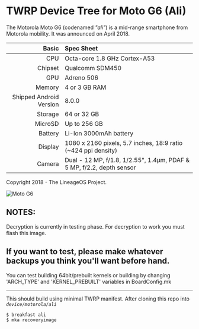 TWRP Device Tree for Moto G6 (Ali)
===========================================

The Motorola Moto G6 (codenamed _"ali"_) is a mid-range smartphone from Motorola mobility.
It was announced on April 2018.

Basic   | Spec Sheet
-------:|:-------------------------
CPU     | Octa-core 1.8 GHz Cortex-A53
Chipset | Qualcomm SDM450
GPU     | Adreno 506
Memory  | 4 or 3 GB RAM
Shipped Android Version | 8.0.0
Storage | 64 or 32 GB
MicroSD | Up to 256 GB
Battery | Li-Ion 3000mAh battery
Display | 1080 x 2160 pixels, 5.7 inches, 18:9 ratio (~424 ppi density)
Camera  | Dual - 12 MP, f/1.8, 1/2.55", 1.4µm, PDAF & 5 MP, f/2.2, depth sensor

Copyright 2018 - The LineageOS Project.

![Moto G6](https://cdn2.gsmarena.com/vv/pics/motorola/motorola-moto-g6-2.jpg "Moto G6")


## NOTES: ##
Decryption is currently in testing phase.  For decryption to work you must flash this image.

If you want to test, please make whatever backups you think you'll want before hand.
--------------
You can test building 64bit/prebuilt kernels or building by changing 
'ARCH_TYPE' and 'KERNEL_PREBUILT' variables in BoardConfig.mk


--------------
This should build using minimal TWRP manifest. After cloning this repo into _`device/motorola/ali`_

```sh
$ breakfast ali
$ mka recoveryimage
```

